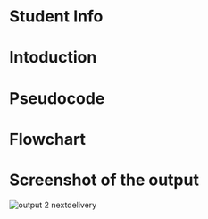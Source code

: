 # Student Info

# Intoduction

# Pseudocode

# Flowchart

# Screenshot of the output


![output 2 nextdelivery](https://user-images.githubusercontent.com/55240830/71289397-f5e29800-23a7-11ea-99ef-61748877f5f7.png)




